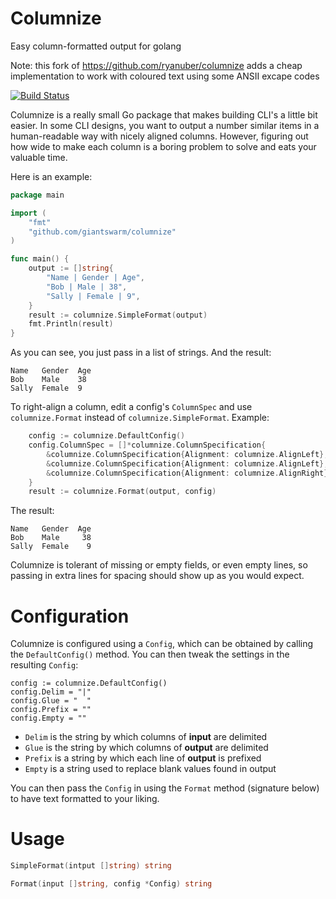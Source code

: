 Columnize
=========

Easy column-formatted output for golang

Note: this fork of https://github.com/ryanuber/columnize adds a cheap implementation to work with coloured text using some ANSII excape codes

[![Build Status](https://travis-ci.org/giantswarm/columnize.svg)](https://travis-ci.org/giantswarm/columnize)

Columnize is a really small Go package that makes building CLI's a little bit
easier. In some CLI designs, you want to output a number similar items in a
human-readable way with nicely aligned columns. However, figuring out how wide
to make each column is a boring problem to solve and eats your valuable time.

Here is an example:

```go
package main

import (
    "fmt"
    "github.com/giantswarm/columnize"
)

func main() {
    output := []string{
        "Name | Gender | Age",
        "Bob | Male | 38",
        "Sally | Female | 9",
    }
    result := columnize.SimpleFormat(output)
    fmt.Println(result)
}
```

As you can see, you just pass in a list of strings. And the result:

```
Name   Gender  Age
Bob    Male    38
Sally  Female  9
```

To right-align a column, edit a config's `ColumnSpec` and use `columnize.Format`
instead of `columnize.SimpleFormat`. Example:

```go
    config := columnize.DefaultConfig()
    config.ColumnSpec = []*columnize.ColumnSpecification{
        &columnize.ColumnSpecification{Alignment: columnize.AlignLeft},
        &columnize.ColumnSpecification{Alignment: columnize.AlignLeft},
        &columnize.ColumnSpecification{Alignment: columnize.AlignRight},
    }
    result := columnize.Format(output, config)
```

The result:

```
Name   Gender  Age
Bob    Male     38
Sally  Female    9
```

Columnize is tolerant of missing or empty fields, or even empty lines, so
passing in extra lines for spacing should show up as you would expect.

Configuration
=============

Columnize is configured using a `Config`, which can be obtained by calling the
`DefaultConfig()` method. You can then tweak the settings in the resulting
`Config`:

```
config := columnize.DefaultConfig()
config.Delim = "|"
config.Glue = "  "
config.Prefix = ""
config.Empty = ""
```

* `Delim` is the string by which columns of **input** are delimited
* `Glue` is the string by which columns of **output** are delimited
* `Prefix` is a string by which each line of **output** is prefixed
* `Empty` is a string used to replace blank values found in output

You can then pass the `Config` in using the `Format` method (signature below) to
have text formatted to your liking.

Usage
=====

```go
SimpleFormat(intput []string) string

Format(input []string, config *Config) string
```
